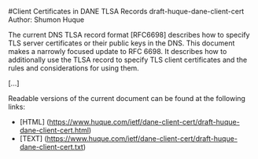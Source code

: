 #Client Certificates in DANE TLSA Records 
draft-huque-dane-client-cert  
Author: Shumon Huque  

The current DNS TLSA record format [RFC6698] describes how to specify
TLS server certificates or their public keys in the DNS.  This
document makes a narrowly focused update to RFC 6698.  It describes
how to additionally use the TLSA record to specify TLS client
certificates and the rules and considerations for using them.

[...]

Readable versions of the current document can be found at the following links:

* [HTML] (https://www.huque.com/ietf/dane-client-cert/draft-huque-dane-client-cert.html)
* [TEXT] (https://www.huque.com/ietf/dane-client-cert/draft-huque-dane-client-cert.txt)
